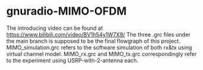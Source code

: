 # gnuradio-MIMO-OFDM
The introducing video can be found at https://www.bilibili.com/video/BV1h54y1W7X9/
The three .grc files under the main branch is supposed to be the final flowgraph of this project.
MIMO_simulation.grc refers to the software simulation of both rx&tx using virtual channel model.
MIMO_rx.grc and MIMO_tx.grc correspondingly refer to the experiment using USRP-with-2-antenna each.
